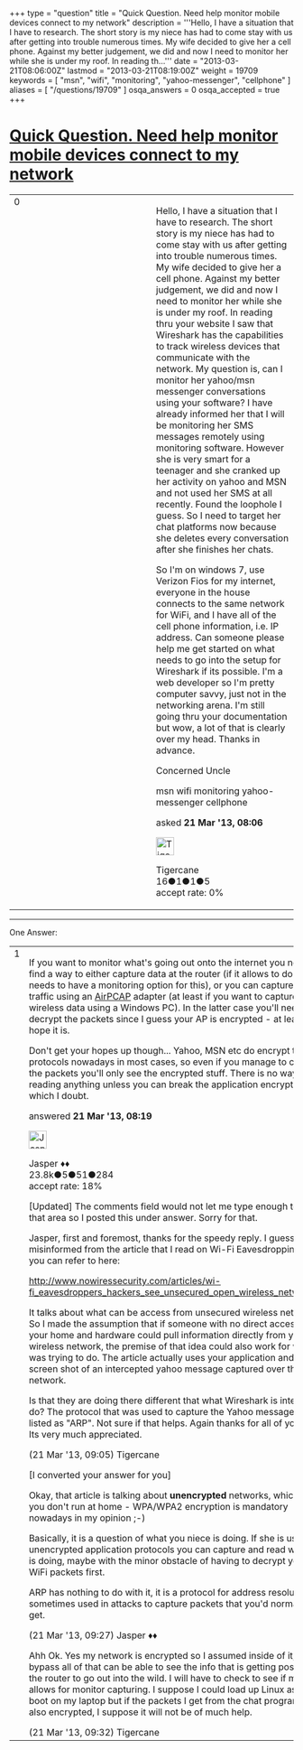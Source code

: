 +++
type = "question"
title = "Quick Question.  Need help monitor mobile devices connect to my network"
description = '''Hello, I have a situation that I have to research. The short story is my niece has had to come stay with us after getting into trouble numerous times. My wife decided to give her a cell phone. Against my better judgement, we did and now I need to monitor her while she is under my roof. In reading th...'''
date = "2013-03-21T08:06:00Z"
lastmod = "2013-03-21T08:19:00Z"
weight = 19709
keywords = [ "msn", "wifi", "monitoring", "yahoo-messenger", "cellphone" ]
aliases = [ "/questions/19709" ]
osqa_answers = 0
osqa_accepted = true
+++

<div class="headNormal">

# [Quick Question. Need help monitor mobile devices connect to my network](/questions/19709/quick-question-need-help-monitor-mobile-devices-connect-to-my-network)

</div>

<div id="main-body">

<div id="askform">

<table id="question-table" style="width:100%;"><colgroup><col style="width: 50%" /><col style="width: 50%" /></colgroup><tbody><tr class="odd"><td style="width: 30px; vertical-align: top"><div class="vote-buttons"><div id="post-19709-score" class="post-score" title="current number of votes">0</div><div id="favorite-count" class="favorite-count"></div></div></td><td><div id="item-right"><div class="question-body"><p>Hello, I have a situation that I have to research. The short story is my niece has had to come stay with us after getting into trouble numerous times. My wife decided to give her a cell phone. Against my better judgement, we did and now I need to monitor her while she is under my roof. In reading thru your website I saw that Wireshark has the capabilities to track wireless devices that communicate with the network. My question is, can I monitor her yahoo/msn messenger conversations using your software? I have already informed her that I will be monitoring her SMS messages remotely using monitoring software. However she is very smart for a teenager and she cranked up her activity on yahoo and MSN and not used her SMS at all recently. Found the loophole I guess. So I need to target her chat platforms now because she deletes every conversation after she finishes her chats.</p><p>So I'm on windows 7, use Verizon Fios for my internet, everyone in the house connects to the same network for WiFi, and I have all of the cell phone information, i.e. IP address. Can someone please help me get started on what needs to go into the setup for Wireshark if its possible. I'm a web developer so I'm pretty computer savvy, just not in the networking arena. I'm still going thru your documentation but wow, a lot of that is clearly over my head. Thanks in advance.</p><p>Concerned Uncle</p></div><div id="question-tags" class="tags-container tags">msn wifi monitoring yahoo-messenger cellphone</div><div id="question-controls" class="post-controls"></div><div class="post-update-info-container"><div class="post-update-info post-update-info-user"><p>asked <strong>21 Mar '13, 08:06</strong></p><img src="https://secure.gravatar.com/avatar/2e0b6c8d5e23aaf044c9111ed854a20e?s=32&amp;d=identicon&amp;r=g" class="gravatar" width="32" height="32" alt="Tigercane&#39;s gravatar image" /><p>Tigercane<br />
<span class="score" title="16 reputation points">16</span><span title="1 badges"><span class="badge1">●</span><span class="badgecount">1</span></span><span title="1 badges"><span class="silver">●</span><span class="badgecount">1</span></span><span title="5 badges"><span class="bronze">●</span><span class="badgecount">5</span></span><br />
<span class="accept_rate" title="Rate of the user&#39;s accepted answers">accept rate:</span> <span title="Tigercane has no accepted answers">0%</span></p></div></div><div id="comments-container-19709" class="comments-container"></div><div id="comment-tools-19709" class="comment-tools"></div><div class="clear"></div><div id="comment-19709-form-container" class="comment-form-container"></div><div class="clear"></div></div></td></tr></tbody></table>

------------------------------------------------------------------------

<div class="tabBar">

<span id="sort-top"></span>

<div class="headQuestions">

One Answer:

</div>

</div>

<span id="19710"></span>

<div id="answer-container-19710" class="answer accepted-answer">

<table style="width:100%;"><colgroup><col style="width: 50%" /><col style="width: 50%" /></colgroup><tbody><tr class="odd"><td style="width: 30px; vertical-align: top"><div class="vote-buttons"><div id="post-19710-score" class="post-score" title="current number of votes">1</div></div></td><td><div class="item-right"><div class="answer-body"><p>If you want to monitor what's going out onto the internet you need to find a way to either capture data at the router (if it allows to do that, it needs to have a monitoring option for this), or you can capture wireless traffic using an <a href="http://www.riverbed.com/de/products/cascade/wireshark_enhancements/airpcap.php">AirPCAP</a> adapter (at least if you want to capture wireless data using a Windows PC). In the latter case you'll need to decrypt the packets since I guess your AP is encrypted - at least I hope it is.</p><p>Don't get your hopes up though... Yahoo, MSN etc do encrypt their protocols nowadays in most cases, so even if you manage to capture the packets you'll only see the encrypted stuff. There is no way of reading anything unless you can break the application encryption, which I doubt.</p></div><div class="answer-controls post-controls"></div><div class="post-update-info-container"><div class="post-update-info post-update-info-user"><p>answered <strong>21 Mar '13, 08:19</strong></p><img src="https://secure.gravatar.com/avatar/c578ba2967741f25aebd6afef702f432?s=32&amp;d=identicon&amp;r=g" class="gravatar" width="32" height="32" alt="Jasper&#39;s gravatar image" /><p>Jasper ♦♦<br />
<span class="score" title="23806 reputation points"><span>23.8k</span></span><span title="5 badges"><span class="badge1">●</span><span class="badgecount">5</span></span><span title="51 badges"><span class="silver">●</span><span class="badgecount">51</span></span><span title="284 badges"><span class="bronze">●</span><span class="badgecount">284</span></span><br />
<span class="accept_rate" title="Rate of the user&#39;s accepted answers">accept rate:</span> <span title="Jasper has 263 accepted answers">18%</span></p></div></div><div id="comments-container-19710" class="comments-container"><span id="19713"></span><div id="comment-19713" class="comment"><div id="post-19713-score" class="comment-score"></div><div class="comment-text"><p>[Updated] The comments field would not let me type enough to fit in that area so I posted this under answer. Sorry for that.</p><p>Jasper, first and foremost, thanks for the speedy reply. I guess I was misinformed from the article that I read on Wi-Fi Eavesdropping which you can refer to here:<br />
</p><p><a href="http://www.nowiressecurity.com/articles/wi-fi_eavesdroppers_hackers_see_unsecured_open_wireless_network.htm">http://www.nowiressecurity.com/articles/wi-fi_eavesdroppers_hackers_see_unsecured_open_wireless_network.htm</a></p><p>It talks about what can be access from unsecured wireless networks. So I made the assumption that if someone with no direct access to your home and hardware could pull information directly from your wireless network, the premise of that idea could also work for what I was trying to do. The article actually uses your application and took a screen shot of an intercepted yahoo message captured over the network.</p><p>Is that they are doing there different that what Wireshark is intended to do? The protocol that was used to capture the Yahoo message was listed as "ARP". Not sure if that helps. Again thanks for all of your help! Its very much appreciated.</p></div><div id="comment-19713-info" class="comment-info"><span class="comment-age">(21 Mar '13, 09:05)</span> Tigercane</div></div><span id="19714"></span><div id="comment-19714" class="comment"><div id="post-19714-score" class="comment-score"></div><div class="comment-text"><p>[I converted your answer for you]</p><p>Okay, that article is talking about <strong>unencrypted</strong> networks, which I hope you don't run at home - WPA/WPA2 encryption is mandatory nowadays in my opinion ;-)</p><p>Basically, it is a question of what you niece is doing. If she is using unencrypted application protocols you can capture and read what she is doing, maybe with the minor obstacle of having to decrypt your own WiFi packets first.</p><p>ARP has nothing to do with it, it is a protocol for address resolution and sometimes used in attacks to capture packets that you'd normally not get.</p></div><div id="comment-19714-info" class="comment-info"><span class="comment-age">(21 Mar '13, 09:27)</span> Jasper ♦♦</div></div><span id="19715"></span><div id="comment-19715" class="comment"><div id="post-19715-score" class="comment-score"></div><div class="comment-text"><p>Ahh Ok. Yes my network is encrypted so I assumed inside of it, I could bypass all of that can be able to see the info that is getting posted to the router to go out into the wild. I will have to check to see if my router allows for monitor capturing. I suppose I could load up Linux as a dual boot on my laptop but if the packets I get from the chat programs are also encrypted, I suppose it will not be of much help.</p></div><div id="comment-19715-info" class="comment-info"><span class="comment-age">(21 Mar '13, 09:32)</span> Tigercane</div></div></div><div id="comment-tools-19710" class="comment-tools"></div><div class="clear"></div><div id="comment-19710-form-container" class="comment-form-container"></div><div class="clear"></div></div></td></tr></tbody></table>

</div>

<div class="paginator-container-left">

</div>

</div>

</div>

